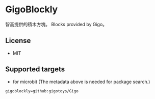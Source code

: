 # GigoBlockly

智高提供的積木方塊。
Blocks provided by Gigo。

## License

* MIT


## Supported targets

* for microbit
(The metadata above is needed for package search.)

```package
gigoblockly=github:gigotoys/Gigo
```
